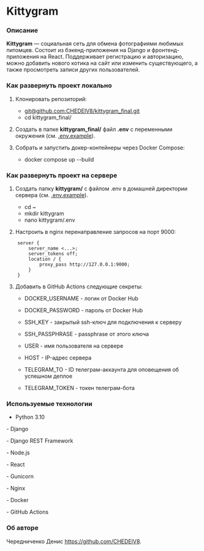 ﻿# Kittygram

### Описание

**Kittygram** — социальная сеть для обмена фотографиями любимых питомцев. Состоит из бэкенд-приложения на Django и фронтенд-приложения на React. Поддерживает регистрацию и авторизацию, можно добавить нового котика на сайт или изменить существующего, а также просмотреть записи других пользователей.

### Как развернуть проект локально

1. Клонировать репозиторий:

	- [git@github.com:CHEDEIV8/kittygram\_final.git](git@github.com:CHEDEIV8/kittygram%5C_final.git)
	- cd kittygram\_final/

2. Создать в папке **kittygram\_final/** файл **.env** с переменными окружения (см. [.env.example](.env.example)).

3. Собрать и запустить докер-контейнеры через Docker Compose:

	- docker compose up --build

### Как развернуть проект на серверe
1. Создать папку **kittygram/** с файлом .env в домашней директории сервера (см. [.env.example](.env.example)).
	- cd ~
	- mkdir kittygram
	- nano kittygram/.env

2. Настроить в nginx перенаправление запросов на порт 9000:
```
    server { 
    	server_name <...>; 
    	server_tokens off;
    	location / { 
    		proxy_pass http://127.0.0.1:9000; 
    	}
    }
```
3. Добавить в GitHub Actions следующие секреты:

	- DOCKER\_USERNAME - логин от Docker Hub

	- DOCKER\_PASSWORD - пароль от Docker Hub

	- SSH\_KEY - закрытый ssh-ключ для подключения к серверу

	- SSH\_PASSPHRASE - passphrase от этого ключа

	- USER - имя пользователя на сервере

	- HOST - IP-адрес сервера

	- TELEGRAM\_TO - ID телеграм-аккаунта для оповещения об успешном деплое

	 - TELEGRAM\_TOKEN - токен телеграм-бота

### Используемые технологии
- Python 3.10

\- Django

\- Django REST Framework

\- Node.js
  
\- React

\- Gunicorn

\- Nginx

\- Docker

\- GitHub Actions

### Об авторе

Чередниченко Денис https://github.com/CHEDEIV8.